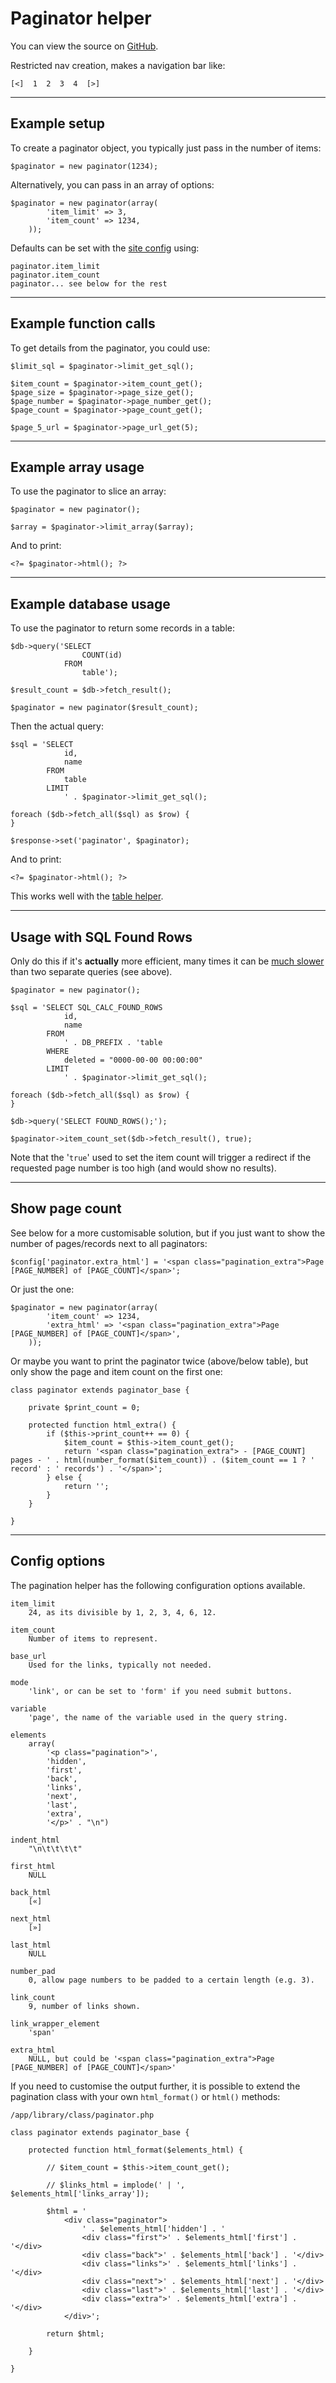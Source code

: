 
# Paginator helper

You can view the source on [GitHub](https://github.com/craigfrancis/framework/blob/master/framework/0.1/library/class/paginator.php).

Restricted nav creation, makes a navigation bar like:

	[<]  1  2  3  4  [>]

---

## Example setup

To create a paginator object, you typically just pass in the number of items:

	$paginator = new paginator(1234);

Alternatively, you can pass in an array of options:

	$paginator = new paginator(array(
			'item_limit' => 3,
			'item_count' => 1234,
		));

Defaults can be set with the [site config](../../doc/setup/config.md) using:

	paginator.item_limit
	paginator.item_count
	paginator... see below for the rest

---

## Example function calls

To get details from the paginator, you could use:

	$limit_sql = $paginator->limit_get_sql();

	$item_count = $paginator->item_count_get();
	$page_size = $paginator->page_size_get();
	$page_number = $paginator->page_number_get();
	$page_count = $paginator->page_count_get();

	$page_5_url = $paginator->page_url_get(5);

---

## Example array usage

To use the paginator to slice an array:

	$paginator = new paginator();

	$array = $paginator->limit_array($array);

And to print:

	<?= $paginator->html(); ?>

---

## Example database usage

To use the paginator to return some records in a table:

	$db->query('SELECT
					COUNT(id)
				FROM
					table');

	$result_count = $db->fetch_result();

	$paginator = new paginator($result_count);

Then the actual query:

	$sql = 'SELECT
				id,
				name
			FROM
				table
			LIMIT
				' . $paginator->limit_get_sql();

	foreach ($db->fetch_all($sql) as $row) {
	}

	$response->set('paginator', $paginator);

And to print:

	<?= $paginator->html(); ?>

This works well with the [table helper](../../doc/helpers/table.md).

---

## Usage with SQL Found Rows

Only do this if it's **actually** more efficient, many times it can be [much slower](http://stackoverflow.com/q/186588) than two separate queries (see above).

	$paginator = new paginator();

	$sql = 'SELECT SQL_CALC_FOUND_ROWS
				id,
				name
			FROM
				' . DB_PREFIX . 'table
			WHERE
				deleted = "0000-00-00 00:00:00"
			LIMIT
				' . $paginator->limit_get_sql();

	foreach ($db->fetch_all($sql) as $row) {
	}

	$db->query('SELECT FOUND_ROWS();');

	$paginator->item_count_set($db->fetch_result(), true);

Note that the '`true`' used to set the item count will trigger a redirect if the requested page number is too high (and would show no results).

---

## Show page count

See below for a more customisable solution, but if you just want to show the number of pages/records next to all paginators:

	$config['paginator.extra_html'] = '<span class="pagination_extra">Page [PAGE_NUMBER] of [PAGE_COUNT]</span>';

Or just the one:

	$paginator = new paginator(array(
			'item_count' => 1234,
			'extra_html' => '<span class="pagination_extra">Page [PAGE_NUMBER] of [PAGE_COUNT]</span>',
		));

Or maybe you want to print the paginator twice (above/below table), but only show the page and item count on the first one:

	class paginator extends paginator_base {

		private $print_count = 0;

		protected function html_extra() {
			if ($this->print_count++ == 0) {
				$item_count = $this->item_count_get();
				return '<span class="pagination_extra"> - [PAGE_COUNT] pages - ' . html(number_format($item_count)) . ($item_count == 1 ? ' record' : ' records') . '</span>';
			} else {
				return '';
			}
		}

	}

---

## Config options

The pagination helper has the following configuration options available.

	item_limit
		24, as its divisible by 1, 2, 3, 4, 6, 12.

	item_count
		Number of items to represent.

	base_url
		Used for the links, typically not needed.

	mode
		'link', or can be set to 'form' if you need submit buttons.

	variable
		'page', the name of the variable used in the query string.

	elements
		array(
			'<p class="pagination">',
			'hidden',
			'first',
			'back',
			'links',
			'next',
			'last',
			'extra',
			'</p>' . "\n")

	indent_html
		"\n\t\t\t\t"

	first_html
		NULL

	back_html
		[«]

	next_html
		[»]

	last_html
		NULL

	number_pad
		0, allow page numbers to be padded to a certain length (e.g. 3).

	link_count
		9, number of links shown.

	link_wrapper_element
		'span'

	extra_html
		NULL, but could be '<span class="pagination_extra">Page [PAGE_NUMBER] of [PAGE_COUNT]</span>'

If you need to customise the output further, it is possible to extend the pagination class with your own `html_format()` or `html()` methods:

	/app/library/class/paginator.php

	class paginator extends paginator_base {

		protected function html_format($elements_html) {

			// $item_count = $this->item_count_get();

			// $links_html = implode(' | ', $elements_html['links_array']);

			$html = '
				<div class="paginator">
					' . $elements_html['hidden'] . '
					<div class="first">' . $elements_html['first'] . '</div>
					<div class="back">' . $elements_html['back'] . '</div>
					<div class="links">' . $elements_html['links'] . '</div>
					<div class="next">' . $elements_html['next'] . '</div>
					<div class="last">' . $elements_html['last'] . '</div>
					<div class="extra">' . $elements_html['extra'] . '</div>
				</div>';

			return $html;

		}

	}
